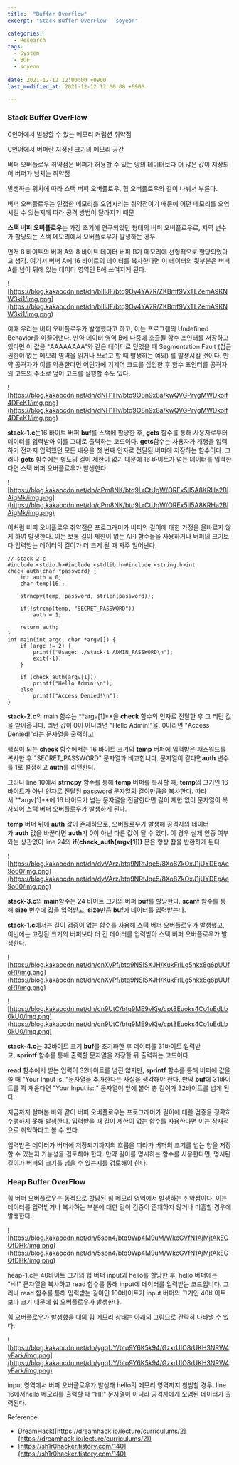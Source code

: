 ```yaml
---
title:  "Buffer Overflow"
excerpt: "Stack Buffer OverFlow - soyeon"

categories:
  - Research
tags:
  - System
  - BOF
  - soyeon
  
date: 2021-12-12 12:00:00 +0900
last_modified_at: 2021-12-12 12:00:00 +0900

---
```


### **Stack Buffer OverFlow**

C언어에서 발생할 수 있는 메모리 커럽션 취약점

C언어에서 버퍼란 지정된 크기의 메모리 공간

버퍼 오버플로우 취약점은 버퍼가 허용할 수 있는 양의 데이터보다 더 많은 값이 저장되어 버퍼가 넘치는 취약점

발생하는 위치에 따라 스택 버퍼 오버플로우, 힙 오버플로우와 같이 나눠서 부른다.

버퍼 오버플로우는 인접한 메모리를 오염시키는 취약점이기 때문에 어떤 메모리를 오염시킬 수 있는지에 따라 공격 방법이 달라지기 때문

**스택 버퍼 오버플로우**는 가장 초기에 연구되었던 형태의 버퍼 오버플로우로, 지역 변수가 할당되는 스택 메모리에서 오버플로우가 발생하는 경우

먼저 8 바이트의 버퍼 A와 8 바이트 데이터 버퍼 B가 메모리에 선형적으로 할당되었다고 생각. 여기서 버퍼 A에 16 바이트의 데이터를 복사한다면 이 데이터의 뒷부분은 버퍼 A를 넘어 뒤에 있는 데이터 영역인 B에 쓰여지게 된다.

![https://blog.kakaocdn.net/dn/bIIlJF/btq9Ov4YA7R/ZKBmf9VxTLZemA9KNW3ki1/img.png](https://blog.kakaocdn.net/dn/bIIlJF/btq9Ov4YA7R/ZKBmf9VxTLZemA9KNW3ki1/img.png)

이때 우리는 버퍼 오버플로우가 발생했다고 하고, 이는 프로그램의 Undefined Behavior을 이끌어낸다. 만약 데이터 영역 B에 나중에 호출될 함수 포인터를 저장하고 있다면 이 값을 "AAAAAAAA"와 같은 데이터로 덮었을 때 Segmentation Fault (접근 권한이 없는 메모리 영역을 읽거나 쓰려고 할 때 발생하는 예외) 를 발생시킬 것이다. 만약 공격자가 이를 악용한다면 어딘가에 기계어 코드를 삽입한 후 함수 포인터를 공격자의 코드의 주소로 덮어 코드를 실행할 수도 있다.

![https://blog.kakaocdn.net/dn/dNH1Hv/btq9O8n9x8a/kwQVGPrvgMWDkoif4DFeK1/img.png](https://blog.kakaocdn.net/dn/dNH1Hv/btq9O8n9x8a/kwQVGPrvgMWDkoif4DFeK1/img.png)

**stack-1.c**는16 바이트 버퍼 **buf**를 스택에 할당한 후, **gets** 함수를 통해 사용자로부터 데이터를 입력받아 이를 그대로 출력하는 코드이다. **gets**함수는 사용자가 개행을 입력하기 전까지 입력했던 모든 내용을 첫 번째 인자로 전달된 버퍼에 저장하는 함수이다. 그러나 **gets** 함수에는 별도의 길이 제한이 없기 때문에 16 바이트가 넘는 데이터를 입력한다면 스택 버퍼 오버플로우가 발생한다.

![https://blog.kakaocdn.net/dn/cPm8NK/btq9LrCtUgW/OREx5II5A8KRHa2BlAigMk/img.png](https://blog.kakaocdn.net/dn/cPm8NK/btq9LrCtUgW/OREx5II5A8KRHa2BlAigMk/img.png)

이처럼 버퍼 오버플로우 취약점은 프로그래머가 버퍼의 길이에 대한 가정을 올바르지 않게 하여 발생한다. 이는 보통 길이 제한이 없는 API 함수들을 사용하거나 버퍼의 크기보다 입력받는 데이터의 길이가 더 크게 될 때 자주 일어난다.

```
// stack-2.c
#include <stdio.h>#include <stdlib.h>#include <string.h>int check_auth(char *password) {
    int auth = 0;
    char temp[16];

    strncpy(temp, password, strlen(password));

    if(!strcmp(temp, "SECRET_PASSWORD"))
        auth = 1;

    return auth;
}
int main(int argc, char *argv[]) {
    if (argc != 2) {
        printf("Usage: ./stack-1 ADMIN_PASSWORD\n");
        exit(-1);
    }

    if (check_auth(argv[1]))
        printf("Hello Admin!\n");
    else
        printf("Access Denied!\n");
}
```

**stack-2.c**의 main 함수는 **argv[1]**을 **check** 함수의 인자로 전달한 후 그 리턴 값을 받아옵니다. 리턴 값이 0이 아니라면 "Hello Admin!"을, 0이라면 "Access Denied!"라는 문자열을 출력하고

핵심이 되는 **check** 함수에서는 16 바이트 크기의 **temp** 버퍼에 입력받은 패스워드를 복사한 후 "SECRET_PASSWORD" 문자열과 비교합니다. 문자열이 같다면**auth** 변수를 1로 설정하고 **auth**를 리턴한다.

그러나 line 10에서 **strncpy** 함수를 통해 **temp** 버퍼를 복사할 때, **temp**의 크기인 16 바이트가 아닌 인자로 전달된 password 문자열의 길이만큼을 복사한다. 따라서 **argv[1]**에 16 바이트가 넘는 문자열을 전달한다면 길이 제한 없이 문자열이 복사되어 스택 버퍼 오버플로우가 발생하게 된다.

**temp** 버퍼 뒤에 **auth** 값이 존재하므로, 오버플로우가 발생해 공격자의 데이터가 **auth** 값을 바꾼다면 **auth**가 0이 아닌 다른 값이 될 수 있다. 이 경우 실제 인증 여부와는 상관없이 line 24의 **if(check_auth(argv[1]))** 문은 항상 참을 반환하게 된다.

![https://blog.kakaocdn.net/dn/dyVArz/btq9NRtJqe5/8Xo8ZkOxJ1jUYDEpAe9o60/img.png](https://blog.kakaocdn.net/dn/dyVArz/btq9NRtJqe5/8Xo8ZkOxJ1jUYDEpAe9o60/img.png)

**stack-3.c**의 **main**함수는 24 바이트 크기의 버퍼 **buf**를 할당한다. **scanf** 함수를 통해 **size** 변수에 값을 입력받고, **size**만큼 **buf**에 데이터를 입력받는다.

**stack-1.c**에서는 길이 검증이 없는 함수를 사용해 스택 버퍼 오버플로우가 발생했고, 이번에는 고정된 크기의 버퍼보다 더 긴 데이터를 입력받아 스택 버퍼 오버플로우가 발생한다.

![https://blog.kakaocdn.net/dn/cnXyPf/btq9NSlSXJH/KukFrlLg5hkx8g6pUUfcR1/img.png](https://blog.kakaocdn.net/dn/cnXyPf/btq9NSlSXJH/KukFrlLg5hkx8g6pUUfcR1/img.png)

![https://blog.kakaocdn.net/dn/cn9UtC/btq9ME9vKje/cpt8Euoks4Co1uEdLb0kU0/img.png](https://blog.kakaocdn.net/dn/cn9UtC/btq9ME9vKje/cpt8Euoks4Co1uEdLb0kU0/img.png)

**stack-4.c**는 32바이트 크기 **buf**를 초기화한 후 데이터를 31바이트 입력받고, **sprintf** 함수를 통해 출력할 문자열을 저장한 뒤 출력하는 코드이다.

**read** 함수에서 받는 입력이 32바이트를 넘진 않지만, **sprintf** 함수를 통해 버퍼에 값을 쓸 때 "Your Input is: "문자열을 추가한다는 사실을 생각해야 한다. 만약 **buf**에 31바이트를 꽉 채운다면 "Your Input is: " 문자열이 앞에 붙어 총 길이가 32바이트를 넘게 된다.

지금까지 살펴본 바와 같이 버퍼 오버플로우는 프로그래머가 길이에 대한 검증을 정확히 수행하지 못해 발생한다. 입력받을 때 길이 제한이 없는 함수를 사용한다면 이는 잠재적으로 취약하다고 볼 수 있다.

입력받은 데이터가 버퍼에 저장되기까지의 흐름을 따라가 버퍼의 크기를 넘는 양을 저장할 수 있는지 가능성을 검토해야 한다. 만약 길이를 명시하는 함수를 사용한다면, 명시된 길이가 버퍼의 크기를 넘을 수 있는지를 검토해야 한다.

### **Heap Buffer OverFlow**

힙 버퍼 오버플로우는 동적으로 할당된 힙 메모리 영역에서 발생하는 취약점이다. 이는 데이터를 입력받거나 복사하는 부분에 대한 길이 검증이 존재하지 않거나 미흡할 경우에 발생한다.

![https://blog.kakaocdn.net/dn/5spn4/btq9Wp4M9uM/WkcGVfN1AjMjtAkEGQfDHk/img.png](https://blog.kakaocdn.net/dn/5spn4/btq9Wp4M9uM/WkcGVfN1AjMjtAkEGQfDHk/img.png)

heap-1.c는 40바이트 크기의 힙 버퍼 input과 hello를 할당한 후, hello 버퍼에는 "HI!" 문자열을 복사하고 read 함수를 통해 input에 데이터를 입력받는 코드입니다. 그러나 read 함수를 통해 입력받는 길이인 100바이트가 input 버퍼의 크기인 40바이트보다 크기 때문에 힙 오버플로우가 발생한다.

힙 오버플로우가 발생했을 때의 힙 메모리 상태는 아래의 그림으로 간략히 나타낼 수 있다.

![https://blog.kakaocdn.net/dn/ygqUY/btq9Y6K5k94/GzxrUIO8rUKH3NRW4yFark/img.png](https://blog.kakaocdn.net/dn/ygqUY/btq9Y6K5k94/GzxrUIO8rUKH3NRW4yFark/img.png)

input 영역에서 버퍼 오버플로우가 발생해 hello의 메모리 영역까지 침범할 경우, line 16에서hello 메모리를 출력할 때 "HI!" 문자열이 아니라 공격자에게 오염된 데이터가 출력된다.

Reference

- DreamHack([https://dreamhack.io/lecture/curriculums/2](https://dreamhack.io/lecture/curriculums/2))
- [https://sh1r0hacker.tistory.com/140](https://sh1r0hacker.tistory.com/140)